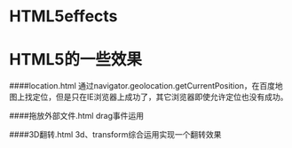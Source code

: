 # HTML5effects
HTML5的一些效果
===========================

####location.html
通过navigator.geolocation.getCurrentPosition，在百度地图上找定位，但是只在IE浏览器上成功了，其它浏览器即使允许定位也没有成功。

####拖放外部文件.html
drag事件运用

####3D翻转.html
3d、transform综合运用实现一个翻转效果